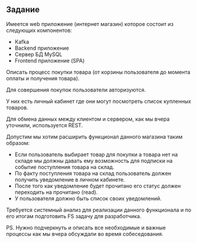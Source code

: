 ## Задание

Имеется web приложение (интернет магазин) которое состоит из следующих компонентов:
- Каfka
- Backend приложение
- Сервер БД MySQL
- Frontend приложение (SPA)

Описать процесс покупки товара (от корзины пользователя до момента оплаты и получения товара).

Для совершения покупок пользователи авторизуются.

У них есть личный кабинет где они могут посмотреть список купленных товаров.

Для обмена данных между клиентом и сервером, как мы вчера уточнили, используется REST.

Допустим мы хотим расширить функционал данного магазина таким образом:

- Если пользователь выбирает товар для покупки а товара нет на складе мы должны давать ему возможность для подписки на событие поступления товара на склад.
- По факту поступления товара на склад пользователь должен получить уведомление в личном кабинете.
- После того как уведомление будет прочитано его статус должен переходить на прочитано (read).
- У пользователя должно быть список своих уведомлений.

Требуется системный анализ для реализации данного функционала и по его итогам подготовить FS задачу для разработчика.

PS. Нужно подчеркнуть и описать все необходимые и важные процессы как мы вчера обсуждали во время собеседования.
